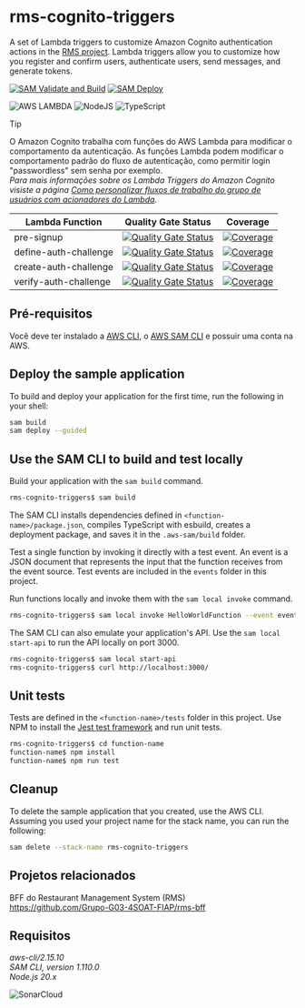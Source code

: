 # rms-cognito-triggers
A set of Lambda triggers to customize Amazon Cognito authentication actions in the [RMS project](https://github.com/Grupo-G03-4SOAT-FIAP/rms-bff). Lambda triggers allow you to customize how you register and confirm users, authenticate users, send messages, and generate tokens.

[![SAM Validate and Build](https://github.com/Grupo-G03-4SOAT-FIAP/rms-cognito-triggers/actions/workflows/sam-validate.yml/badge.svg)](https://github.com/Grupo-G03-4SOAT-FIAP/rms-cognito-triggers/actions/workflows/sam-validate.yml) [![SAM Deploy](https://github.com/Grupo-G03-4SOAT-FIAP/rms-cognito-triggers/actions/workflows/sam-deploy.yml/badge.svg)](https://github.com/Grupo-G03-4SOAT-FIAP/rms-cognito-triggers/actions/workflows/sam-deploy.yml)

![AWS LAMBDA](https://img.shields.io/badge/AWS%20Lambda-FF9900.svg?style=for-the-badge&logo=AWS-Lambda&logoColor=white)
![NodeJS](https://img.shields.io/badge/node.js-6DA55F?style=for-the-badge&logo=node.js&logoColor=white)
![TypeScript](https://img.shields.io/badge/typescript-%23007ACC.svg?style=for-the-badge&logo=typescript&logoColor=white)

> [!TIP]
> O Amazon Cognito trabalha com funções do AWS Lambda para modificar o comportamento da autenticação. As funções Lambda podem modificar o comportamento padrão do fluxo de autenticação, como permitir login "passwordless" sem senha por exemplo.\
> _Para mais informações sobre os Lambda Triggers do Amazon Cognito visiste a página [Como personalizar fluxos de trabalho do grupo de usuários com acionadores do Lambda](https://docs.aws.amazon.com/pt_br/cognito/latest/developerguide/cognito-user-identity-pools-working-with-aws-lambda-triggers.html)._

| Lambda Function | Quality Gate Status | Coverage |
|---|---|---|
| pre-signup | [![Quality Gate Status](https://sonarcloud.io/api/project_badges/measure?project=rms-cognito-triggers_pre-signup&metric=alert_status)](https://sonarcloud.io/summary/new_code?id=rms-cognito-triggers_pre-signup) | [![Coverage](https://sonarcloud.io/api/project_badges/measure?project=rms-cognito-triggers_pre-signup&metric=coverage)](https://sonarcloud.io/summary/new_code?id=rms-cognito-triggers_pre-signup) |
| define-auth-challenge | [![Quality Gate Status](https://sonarcloud.io/api/project_badges/measure?project=rms-cognito-triggers_define-auth-challenge&metric=alert_status)](https://sonarcloud.io/summary/new_code?id=rms-cognito-triggers_define-auth-challenge) | [![Coverage](https://sonarcloud.io/api/project_badges/measure?project=rms-cognito-triggers_define-auth-challenge&metric=coverage)](https://sonarcloud.io/summary/new_code?id=rms-cognito-triggers_define-auth-challenge) |
| create-auth-challenge | [![Quality Gate Status](https://sonarcloud.io/api/project_badges/measure?project=rms-cognito-triggers_create-auth-challenge&metric=alert_status)](https://sonarcloud.io/summary/new_code?id=rms-cognito-triggers_create-auth-challenge) | [![Coverage](https://sonarcloud.io/api/project_badges/measure?project=rms-cognito-triggers_create-auth-challenge&metric=coverage)](https://sonarcloud.io/summary/new_code?id=rms-cognito-triggers_create-auth-challenge) |
| verify-auth-challenge | [![Quality Gate Status](https://sonarcloud.io/api/project_badges/measure?project=rms-cognito-triggers_verify-auth-challenge&metric=alert_status)](https://sonarcloud.io/summary/new_code?id=rms-cognito-triggers_verify-auth-challenge) | [![Coverage](https://sonarcloud.io/api/project_badges/measure?project=rms-cognito-triggers_verify-auth-challenge&metric=coverage)](https://sonarcloud.io/summary/new_code?id=rms-cognito-triggers_verify-auth-challenge) |

## Pré-requisitos

Você deve ter instalado a [AWS CLI](https://docs.aws.amazon.com/cli/latest/userguide/getting-started-install.html), o [AWS SAM CLI](https://docs.aws.amazon.com/serverless-application-model/latest/developerguide/install-sam-cli.html#install-sam-cli-instructions) e possuir uma conta na AWS.

## Deploy the sample application

To build and deploy your application for the first time, run the following in your shell:

```bash
sam build
sam deploy --guided
```

## Use the SAM CLI to build and test locally

Build your application with the `sam build` command.

```bash
rms-cognito-triggers$ sam build
```

The SAM CLI installs dependencies defined in `<function-name>/package.json`, compiles TypeScript with esbuild, creates a deployment package, and saves it in the `.aws-sam/build` folder.

Test a single function by invoking it directly with a test event. An event is a JSON document that represents the input that the function receives from the event source. Test events are included in the `events` folder in this project.

Run functions locally and invoke them with the `sam local invoke` command.

```bash
rms-cognito-triggers$ sam local invoke HelloWorldFunction --event events/event.json
```

The SAM CLI can also emulate your application's API. Use the `sam local start-api` to run the API locally on port 3000.

```bash
rms-cognito-triggers$ sam local start-api
rms-cognito-triggers$ curl http://localhost:3000/
```

## Unit tests

Tests are defined in the `<function-name>/tests` folder in this project. Use NPM to install the [Jest test framework](https://jestjs.io/) and run unit tests.

```bash
rms-cognito-triggers$ cd function-name
function-name$ npm install
function-name$ npm run test
```

## Cleanup

To delete the sample application that you created, use the AWS CLI. Assuming you used your project name for the stack name, you can run the following:

```bash
sam delete --stack-name rms-cognito-triggers
```

## Projetos relacionados

BFF do Restaurant Management System (RMS)\
https://github.com/Grupo-G03-4SOAT-FIAP/rms-bff

## Requisitos

*aws-cli/2.15.10*\
*SAM CLI, version 1.110.0*\
*Node.js 20.x*

![SonarCloud](https://sonarcloud.io/images/project_badges/sonarcloud-white.svg)

